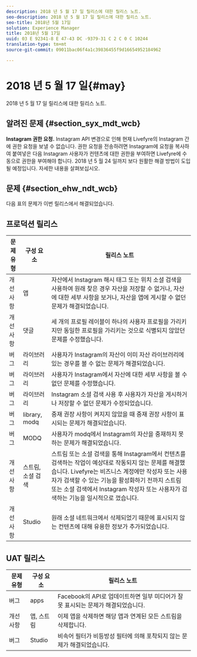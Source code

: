 ```yaml
---
description: 2018 년 5 월 17 일 릴리스에 대한 릴리스 노트.
seo-description: 2018 년 5 월 17 일 릴리스에 대한 릴리스 노트.
seo-title: 2018년 5월 17일
solution: Experience Manager
title: 2018년 5월 17일
uuid: 03 E 92341-8 E 47-43 DC -9379-31 C 2 C 0 C 10244
translation-type: tm+mt
source-git-commit: 09011bac06f4a1c39836455f9d16654952184962

---
```



# 2018 년 5 월 17 일{#may}

2018 년 5 월 17 일 릴리스에 대한 릴리스 노트.

## 알려진 문제 {#section_syx_mdt_wcb}

**Instagram 권한 요청.** Instagram API 변경으로 인해 현재 Livefyre의 Instagram 간에 권한 요청을 보낼 수 없습니다. 권한 요청을 전송하려면 Instagram에 요청을 복사하여 붙여넣은 다음 Instagram 사용자가 컨텐츠에 대한 권한을 부여하면 Livefyre에 수동으로 권한을 부여해야 합니다. 2018 년 5 월 24 일까지 보다 원활한 해결 방법이 도입될 예정입니다. [](/help/using/c-anouncements.md#c_anouncements)자세한 내용을 살펴보십시오.

## 문제 {#section_ehw_ndt_wcb}

다음 표의 문제가 이번 릴리스에서 해결되었습니다.

## 프로덕션 릴리스

| **문제 유형** | **구성 요소** | **릴리스 노트** |
|---|---|---|
| 개선 사항 | 앱 | 자산에서 Instagram 해시 태그 또는 위치 소셜 검색을 사용하여 원래 찾은 경우 자산을 저장할 수 없거나, 자산에 대한 세부 사항을 보거나, 자산을 앱에 게시할 수 없던 문제가 해결되었습니다. |
| 개선 사항 | 댓글 | 세 개의 프로필 레이블이 하나의 사용자 프로필을 가리키지만 동일한 프로필을 가리키는 것으로 식별되지 않았던 문제를 수정했습니다. |
| 버그 | 라이브러리 | 사용자가 Instagram의 자산이 이미 자산 라이브러리에 있는 경우를 볼 수 없는 문제가 해결되었습니다. |
| 버그 | 라이브러리 | 사용자가 Instagram에서 자산에 대한 세부 사항을 볼 수 없던 문제를 수정했습니다. |
| 버그 | 라이브러리 | Instagram 소셜 검색 사용 후 사용자가 자산을 게시하거나 저장할 수 없던 문제가 수정되었습니다. |
| 버그 | library, modq | 중재 권장 사항이 켜지지 않았을 때 중재 권장 사항이 표시되는 문제가 해결되었습니다. |
| 버그 | MODQ | 사용자가 modq에서 Instagram의 자산을 중재하지 못하는 문제가 해결되었습니다. |
| 개선 사항 | 스트림, 소셜 검색 | 스트림 또는 소셜 검색을 통해 Instagram에서 컨텐츠를 검색하는 작업이 예상대로 작동되지 않는 문제를 해결했습니다. Livefyre는 비즈니스 계정에만 작성자 또는 사용자가 검색할 수 있는 기능을 활성화하기 전까지 스트림 또는 소셜 검색에서 Instagram 작성자 또는 사용자가 검색하는 기능을 일시적으로 껐습니다. |
| 개선 사항 | Studio | 원래 소셜 네트워크에서 삭제되었기 때문에 표시되지 않는 컨텐츠에 대해 유용한 정보가 추가되었습니다. |

## UAT 릴리스

| **문제 유형** | **구성 요소** | **릴리스 노트** |
|---|---|---|
| 버그 | apps | Facebook의 API로 업데이트하면 일부 미디어가 잘못 표시되는 문제가 해결되었습니다. |
| 개선 사항 | 앱, 스트림 | 이제 앱을 삭제하면 해당 앱과 연계된 모든 스트림을 삭제합니다. |
| 버그 | Studio | 비속어 필터가 비등방성 필터에 의해 포착되지 않는 문제가 해결되었습니다. |

